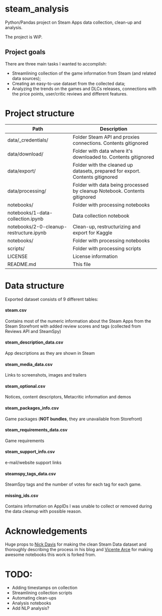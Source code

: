 # steam_analysis

Python/Pandas project on Steam Apps data collection, clean-up and analysis.

The project is WiP.

##  Project goals

There are three main tasks I wanted to accomplish:

 * Streamlining collection of the game information from Steam (and related data sources);
 * Creating an easy-to-use dataset from the collected data;
 * Analyzing the trends on the games and DLCs releases, connections with the price points, user/critic reviews and different features.



# Project structure

| Path                                    | Description                                                                   |
| --------------------------------------- | ----------------------------------------------------------------------------- |
| data/_credentials/                      | Folder Steam API and proxies connections. Contents gitignored                 |
| data/download/                          | Folder with data where it's downloaded to. Contents gitignored                |
| data/export/                            | Folder with the cleaned up datasets, prepared for export. Contents gitignored |
| data/processing/                        | Folder with data being processed by cleanup Notebook. Contents gitignored     |
| notebooks/                              | Folder with processing notebooks                                              |
| notebooks/1-data-collection.ipynb   | Data collection notebook                                                      |
| notebooks/2-0-cleanup-restructure.ipynb | Clean-up, restructurizing and export for Kaggle                               |
| notebooks/                              | Folder with processing notebooks                                              |
| scripts/                                | Folder with processing scripts                                                |
| LICENSE                                 | License information                                                           |
| README.md                               | This file                                                                     |

# Data structure

Exported dataset consists of 9 different tables:

#### steam.csv 
Contains most of the numeric information about the Steam Apps from the Steam Storefront with added review scores and tags (collected from Reviews API and SteamSpy)

#### steam\_description\_data.csv
App descriptions as they are shown in Steam

#### steam\_media\_data.csv
Links to screenshots, images and trailers

#### steam\_optional.csv
Notices, content descriptors, Metacritic information and demos

#### steam\_packages\_info.csv
Game packages (**NOT bundles**, they are unavailable from Storefront)

#### steam\_requirements\_data.csv
Game requirements

#### steam\_support\_info.csv
e-mail/website support links

#### steamspy\_tags\_data.csv
SteamSpy tags and the number of votes for each tag for each game. 

#### missing\_ids.csv
Contains information on AppIDs I was unable to collect or removed during the data cleanup with possible reason.

# Acknowledgements
Huge props to [Nick Davis](https://nik-davis.github.io) for making the clean Steam Data dataset and thoroughly describing the process in his blog and [Vicente Arce](https://twitter.com/Duerkos) for making awesome notebooks this work is forked from.

# TODO:
-   Adding timestamps on collection
-   Streamlining collection scripts
-   Automating clean-ups
-   Analysis notebooks
-   Add NLP analysis? 